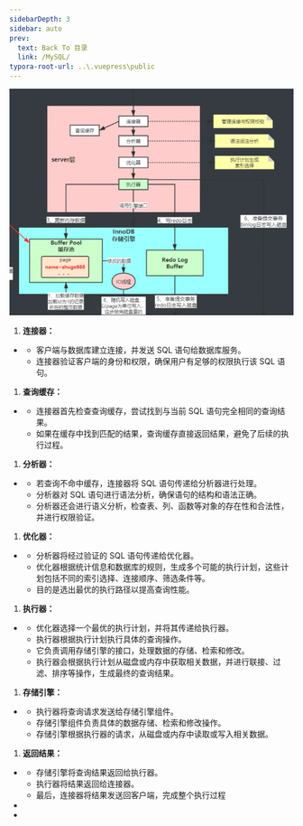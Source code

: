 ```yaml
---
sidebarDepth: 3
sidebar: auto
prev:
  text: Back To 目录
  link: /MySQL/
typora-root-url: ..\.vuepress\public
---
```


![image-20240325122301638](/images/MySQL/image-20240325122301638.png)

1. **连接器：**

- - 客户端与数据库建立连接，并发送 SQL 语句给数据库服务。
  - 连接器验证客户端的身份和权限，确保用户有足够的权限执行该 SQL 语句。

1. **查询缓存：**

- - 连接器首先检查查询缓存，尝试找到与当前 SQL 语句完全相同的查询结果。
  - 如果在缓存中找到匹配的结果，查询缓存直接返回结果，避免了后续的执行过程。

1. **分析器：**

- - 若查询不命中缓存，连接器将 SQL 语句传递给分析器进行处理。
  - 分析器对 SQL 语句进行语法分析，确保语句的结构和语法正确。
  - 分析器还会进行语义分析，检查表、列、函数等对象的存在性和合法性，并进行权限验证。

1. **优化器：**

- - 分析器将经过验证的 SQL 语句传递给优化器。
  - 优化器根据统计信息和数据库的规则，生成多个可能的执行计划，这些计划包括不同的索引选择、连接顺序、筛选条件等。
  - 目的是选出最优的执行路径以提高查询性能。

1. **执行器：**

- - 优化器选择一个最优的执行计划，并将其传递给执行器。
  - 执行器根据执行计划执行具体的查询操作。
  - 它负责调用存储引擎的接口，处理数据的存储、检索和修改。
  - 执行器会根据执行计划从磁盘或内存中获取相关数据，并进行联接、过滤、排序等操作，生成最终的查询结果。

1. **存储引擎：**

- - 执行器将查询请求发送给存储引擎组件。
  - 存储引擎组件负责具体的数据存储、检索和修改操作。
  - 存储引擎根据执行器的请求，从磁盘或内存中读取或写入相关数据。

1. **返回结果：**

- - 存储引擎将查询结果返回给执行器。
  - 执行器将结果返回给连接器。
  - 最后，连接器将结果发送回客户端，完成整个执行过程

- 

- 